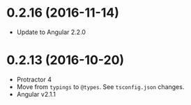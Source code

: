 



<a name="0.2.16"></a>
# 0.2.16 (2016-11-14)
* Update to Angular 2.2.0



<a name="0.2.13"></a>
# 0.2.13 (2016-10-20)
* Protractor 4
* Move from `typings` to `@types`. See `tsconfig.json` changes.
* Angular v2.1.1
